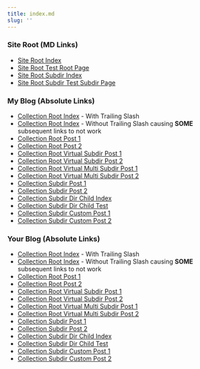```yaml
---
title: index.md
slug: ''
---
```


### Site Root (MD Links)

- [Site Root Index](./index.md)
- [Site Root Test Root Page](./test-root-page.md)
- [Site Root Subdir Index](./subdir/index.md)
- [Site Root Subdir Test Subdir Page](./subdir/test-subdir-page.md)

### My Blog (Absolute Links)

- [Collection Root Index](/my-blog/) - With Trailing Slash
- [Collection Root Index](/my-blog) - Without Trailing Slash causing **SOME** subsequent links to not work
- [Collection Root Post 1](/my-blog/post-1)
- [Collection Root Post 2](/my-blog/post-2)
- [Collection Root Virtual Subdir Post 1](/my-blog/virtual/subdir/post-1)
- [Collection Root Virtual Subdir Post 2](/my-blog/virtual/subdir/post-2)
- [Collection Root Virtual Multi Subdir Post 1](/my-blog/virtual/multi/subdir/post-1)
- [Collection Root Virtual Multi Subdir Post 2](/my-blog/virtual/multi/subdir/post-2)
- [Collection Subdir Post 1](/my-blog/subdir/post-1)
- [Collection Subdir Post 2](/my-blog/subdir/post-2)
- [Collection Subdir Dir Child Index](/my-blog/subdir/dir-child/)
- [Collection Subdir Dir Child Test](/my-blog/subdir/dir-child/test)
- [Collection Subdir Custom Post 1](/my-blog/subdircustom-post-1)
- [Collection Subdir Custom Post 2](/my-blog/subdircustom-post-2)

### Your Blog (Absolute Links)

- [Collection Root Index](/your-blog/) - With Trailing Slash
- [Collection Root Index](/your-blog) - Without Trailing Slash causing **SOME** subsequent links to not work
- [Collection Root Post 1](/your-blog/post-1)
- [Collection Root Post 2](/your-blog/post-2)
- [Collection Root Virtual Subdir Post 1](/your-blog/virtual/subdir/post-1)
- [Collection Root Virtual Subdir Post 2](/your-blog/virtual/subdir/post-2)
- [Collection Root Virtual Multi Subdir Post 1](/your-blog/virtual/multi/subdir/post-1)
- [Collection Root Virtual Multi Subdir Post 2](/your-blog/virtual/multi/subdir/post-2)
- [Collection Subdir Post 1](/your-blog/subdir/post-1)
- [Collection Subdir Post 2](/your-blog/subdir/post-2)
- [Collection Subdir Dir Child Index](/your-blog/subdir/dir-child/)
- [Collection Subdir Dir Child Test](/your-blog/subdir/dir-child/test)
- [Collection Subdir Custom Post 1](/your-blog/subdircustom-post-1)
- [Collection Subdir Custom Post 2](/your-blog/subdircustom-post-2)

